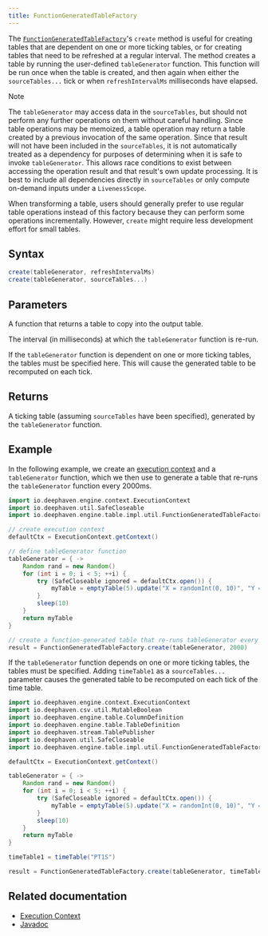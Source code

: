 ```yaml
---
title: FunctionGeneratedTableFactory
---
```


The [`FunctionGeneratedTableFactory`](/core/javadoc/io/deephaven/engine/table/impl/util/FunctionGeneratedTableFactory.html)'s `create` method is useful for creating tables that are dependent on one or more ticking tables, or for creating tables that need to be refreshed at a regular interval.
The method creates a table by running the user-defined `tableGenerator` function. This function will be run once when the table is created, and then again when either the `sourceTables...` tick or when `refreshIntervalMs` milliseconds have elapsed.

> [!NOTE]
> The `tableGenerator` may access data in the `sourceTables`, but should not perform any further operations on them without careful handling. Since table operations may be memoized, a table operation may return a table created by a previous invocation of the same operation. Since that result will not have been included in the `sourceTables`, it is not automatically treated as a dependency for purposes of determining when it is safe to invoke `tableGenerator`.
> This allows race conditions to exist between accessing the operation result and that result's own update processing. It is best to include all dependencies directly in `sourceTables` or only compute on-demand inputs under a `LivenessScope`.

When transforming a table, users should generally prefer to use regular table operations instead of this factory because they can perform some operations incrementally. However, `create` might require less development effort for small tables.

## Syntax

```groovy syntax
create(tableGenerator, refreshIntervalMs)
create(tableGenerator, sourceTables...)
```

## Parameters

<ParamTable>
<Param name="tableGenerator" type="Supplier<Table>">

A function that returns a table to copy into the output table.

</Param>
<Param name="refreshIntervalMs" type="int">

The interval (in milliseconds) at which the `tableGenerator` function is re-run.

</Param>
<Param name="sourceTables" type="Table...">

If the `tableGenerator` function is dependent on one or more ticking tables, the tables must be specified here. This will cause the generated table to be recomputed on each tick.

</Param>
</ParamTable>

## Returns

A ticking table (assuming `sourceTables` have been specified), generated by the `tableGenerator` function.

## Example

In the following example, we create an [execution context](../../../conceptual/execution-context.md) and a `tableGenerator` function, which we then use to generate a table that re-runs the `tableGenerator` function every 2000ms.

```groovy order=result
import io.deephaven.engine.context.ExecutionContext
import io.deephaven.util.SafeCloseable
import io.deephaven.engine.table.impl.util.FunctionGeneratedTableFactory

// create execution context
defaultCtx = ExecutionContext.getContext()

// define tableGenerator function
tableGenerator = { ->
    Random rand = new Random()
    for (int i = 0; i < 5; ++i) {
        try (SafeCloseable ignored = defaultCtx.open()) {
            myTable = emptyTable(5).update("X = randomInt(0, 10)", "Y = randomDouble(0.0, 100.0)")
        }
        sleep(10)
    }
    return myTable
}

// create a function-generated table that re-runs tableGenerator every 2000ms
result = FunctionGeneratedTableFactory.create(tableGenerator, 2000)
```

If the `tableGenerator` function depends on one or more ticking tables, the tables must be specified. Adding `timeTable1` as a `sourceTables...` parameter causes the generated table to be recomputed on each tick of the time table.

```groovy order=result
import io.deephaven.engine.context.ExecutionContext
import io.deephaven.csv.util.MutableBoolean
import io.deephaven.engine.table.ColumnDefinition
import io.deephaven.engine.table.TableDefinition
import io.deephaven.stream.TablePublisher
import io.deephaven.util.SafeCloseable
import io.deephaven.engine.table.impl.util.FunctionGeneratedTableFactory

defaultCtx = ExecutionContext.getContext()

tableGenerator = { ->
    Random rand = new Random()
    for (int i = 0; i < 5; ++i) {
        try (SafeCloseable ignored = defaultCtx.open()) {
            myTable = emptyTable(5).update("X = randomInt(0, 10)", "Y = randomDouble(0.0, 100.0)")
        }
        sleep(10)
    }
    return myTable
}

timeTable1 = timeTable("PT1S")

result = FunctionGeneratedTableFactory.create(tableGenerator, timeTable1)
```

## Related documentation

- [Execution Context](../../../conceptual/execution-context.md)
- [Javadoc](/core/javadoc/io/deephaven/engine/table/impl/util/FunctionGeneratedTableFactory.html)
